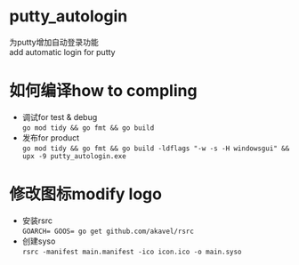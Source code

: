 # putty_autologin
为putty增加自动登录功能  
add automatic login for putty  

# 如何编译how to compling
* 调试for test & debug  
`go mod tidy && go fmt && go build`  
* 发布for product  
`go mod tidy && go fmt && go build -ldflags "-w -s -H windowsgui" && upx -9 putty_autologin.exe`  

# 修改图标modify logo
* 安装rsrc  
`GOARCH= GOOS= go get github.com/akavel/rsrc`  
* 创建syso  
`rsrc -manifest main.manifest -ico icon.ico -o main.syso`  
